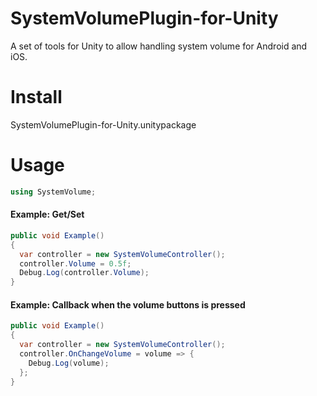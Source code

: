 # SystemVolumePlugin-for-Unity
A set of tools for Unity to allow handling system volume for Android and iOS.

# Install
SystemVolumePlugin-for-Unity.unitypackage

# Usage
```cs
using SystemVolume;
```

#### Example: Get/Set
```cs
public void Example()
{
  var controller = new SystemVolumeController();
  controller.Volume = 0.5f;
  Debug.Log(controller.Volume);
}
```

#### Example: Callback when the volume buttons is pressed
```cs
public void Example()
{
  var controller = new SystemVolumeController();
  controller.OnChangeVolume = volume => {
    Debug.Log(volume);
  };
}
```
